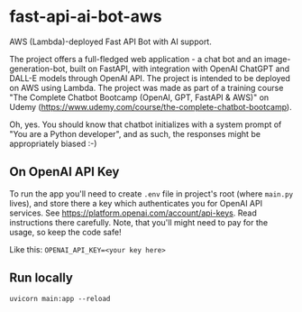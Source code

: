 # fast-api-ai-bot-aws
AWS (Lambda)-deployed Fast API Bot with AI support.

The project offers a full-fledged web application - a chat bot and an image-generation-bot, built on FastAPI, with integration with OpenAI ChatGPT and DALL-E models through OpenAI API. The project is intended to be deployed on AWS using Lambda. The project was made as part of a training course "The Complete Chatbot Bootcamp (OpenAI, GPT, FastAPI & AWS)" on Udemy (https://www.udemy.com/course/the-complete-chatbot-bootcamp).

Oh, yes. You should know that chatbot initializes with a system prompt of "You are a Python developer", and as such, the responses might be appropriately biased :-)

## On OpenAI API Key
To run the app you'll need to create `.env` file in project's root (where `main.py` lives), and store there a key which authenticates you for OpenAI API services. See https://platform.openai.com/account/api-keys. Read instructions there carefully. Note, that you'll might need to pay for the usage, so keep the code safe!

Like this:
`OPENAI_API_KEY=<your key here>`


## Run locally
```uvicorn main:app --reload```


